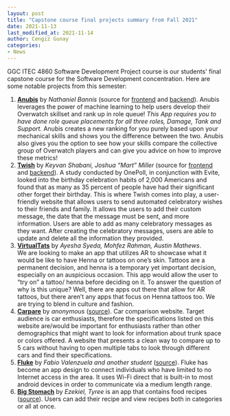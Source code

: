 ```yaml
---
layout: post
title: "Capstone course final projects summary from Fall 2021"
date: 2021-11-13
last_modified_at: 2021-11-14
author: Cengiz Gunay
categories:
- News
---
```


GGC ITEC 4860 Software Development Project course is our students'
final capstone course for the Software Development concentration. Here
are some notable projects from this semester:

1. [**Anubis**](https://play.google.com/store/apps/details?id=com.natbanz.anubis) by _Nathaniel Bannis_ (source for [frontend](https://github.com/nateBanz/Anubis-Companion) and [backend](https://github.com/nateBanz/anubisbackend)). Anubis leverages the power of machine learning to help users develop their Overwatch skillset and rank up in role queue! _This App requires you to have done role queue placements for all three roles, Damage, Tank and Support._ Anubis creates a new ranking for you purely based upon your mechanical skills and shows you the difference between the two. Anubis also gives you the option to see how your skills compare the collective group of Overwatch players and can give you advice on how to improve these metrics!
1. [**Twish**](https://twish-2dd01.web.app/login) by _Keyvan Shabani, Joshua “Mart” Miller_ (source for [frontend](https://github.com/keyvan1996/twish) and [backend](https://github.com/Merchant151/TwishBackend)). A study conducted by OnePoll, in conjunction with Evite, looked into the birthday celebration habits of 2,000 Americans and found that as many as 35 percent of people have had their significant other forget their birthday. This is where Twish comes into play, a user-friendly website that allows users to send automated celebratory wishes to their friends and family. It allows the users to add their custom message, the date that the message must be sent, and more information. Users are able to add as many celebratory messages as they want. After creating the celebratory messages, users are able to update and delete all the information they provided.
1. [**VirtualTats**](https://github.com/amathews4/HenTats/releases/tag/release) by _Ayesha Syeda, Mohfez Rahman, Austin Mathews_. <br> We are looking to make an app that utilizes AR to showcase what it would be like to have Henna or tattoos on one’s skin. Tattoos are a permanent decision, and henna is a temporary yet important decision, especially on an auspicious occasion. This app would allow the user to “try on” a tattoo/ henna before deciding on it. To answer the question of why is this unique? Well, there are apps out there that allow for AR tattoos, but there aren’t any apps that focus on Henna tattoos too. We are trying to blend in culture and fashion.
1. [**Carpare**](https://kkim9.github.io/Carpare/) by _anonymous_ ([source](https://github.com/kkim9/Carpare)). Car comparison website. Target audience is car enthusiasts, therefore the specifications listed on this website are/would be important for enthusiasts rather than other demographics that might want to look for information about trunk space or colors offered. A website that presents a clean way to compare up to 5 cars without having to open multiple tabs to look through different cars and find their specifications.
1. [**Fluke**](https://drive.google.com/file/d/1JJ_weTBzita_e62jBSZ9N_S3Am4XE2E1/view?usp=sharing) by _Fabio Valenzuela and another student_ ([source](https://github.com/fabiovalenzuela/fluke)). Fluke has become an app design to connect individuals who have limited to no Internet access in the area. It uses Wi-Fi direct that is built-in to most android devices in order to communicate via a medium length range.
1. [**Big Stomach**](http://ezekieltoby.altervista.org/tyz.php) by _Ezekiel, Tyree_ is an app that contains food recipes ([source](https://github.com/TyreeKing/BigStomachAS)). Users can add their recipe and view recipes both in categories or all at once. 
